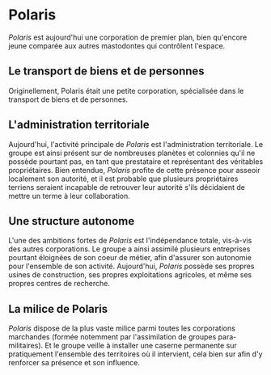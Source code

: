 # Polaris
*Polaris* est aujourd'hui une corporation de premier plan, bien qu'encore jeune comparée aux autres mastodontes qui contrôlent l'espace.

## Le transport de biens et de personnes
Originellement, Polaris était une petite corporation, spécialisée dans le transport de biens et de personnes.

## L'administration territoriale
Aujourd'hui, l'activité principale de *Polaris* est l'administration territoriale. Le groupe est ainsi présent sur de nombreuses planètes et colonnies qu'il ne possède pourtant pas, en tant que prestataire et représentant des véritables propriétaires. Bien entendue, *Polaris* profite de cette présence pour asseoir localement son autorité, et il est probable que plusieurs propriétaires terriens seraient incapable de retrouver leur autorité s'ils décidaient de mettre un terme à leur collaboration.

## Une structure autonome
L'une des ambitions fortes de *Polaris* est l'indépendance totale, vis-à-vis des autres corporations. Le groupe a ainsi assimilé plusieurs entreprises pourtant éloignées de son coeur de métier, afin d'assurer son autonomie pour l'ensemble de son activité. Aujourd'hui, *Polaris* possède ses propres usines de construction, ses propres exploitations agricoles, et même ses propres centres de recherche.

## La milice de Polaris
*Polaris* dispose de la plus vaste milice parmi toutes les corporations marchandes (formée notemment par l'assimilation de groupes para-militaires). Et le groupe veille à installer une caserne permanente sur pratiquement l'ensemble des territoires où il intervient, cela bien sur afin d'y renforcer sa présence et son influence.